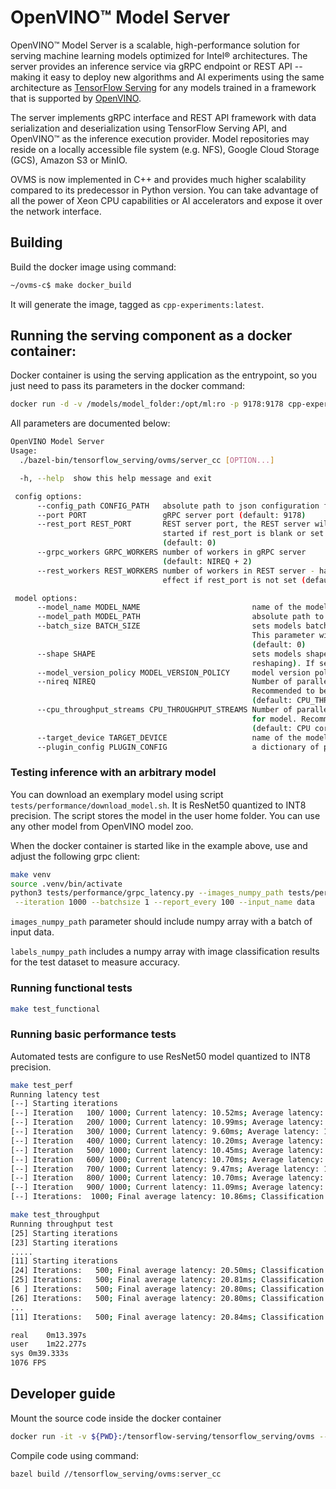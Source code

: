 # OpenVINO&trade; Model Server

OpenVINO&trade; Model Server is a scalable, high-performance solution for serving machine learning models optimized for Intel&reg; architectures. 
The server provides an inference service via gRPC endpoint or REST API -- making it easy to deploy new algorithms and AI experiments using the same 
architecture as [TensorFlow Serving](https://github.com/tensorflow/serving) for any models trained in a framework that is supported 
by [OpenVINO](https://software.intel.com/en-us/openvino-toolkit). 

The server implements gRPC interface and REST API framework with data serialization and deserialization using TensorFlow Serving API,
 and OpenVINO&trade; as the inference execution provider. Model repositories may reside on a locally accessible file system (e.g. NFS),
  Google Cloud Storage (GCS), Amazon S3 or MinIO.
  
OVMS is now implemented in C++ and provides much higher scalability compared to its predecessor in Python version.
You can take advantage of all the power of Xeon CPU capabilities or AI accelerators and expose it over the network interface.


## Building

Build the docker image using command:
 
```bash
~/ovms-c$ make docker_build
```
It will generate the image, tagged as `cpp-experiments:latest`.


## Running the serving component as a docker container:
Docker container is using the serving application as the entrypoint, so you just need to pass its parameters in the docker command:
```bash
docker run -d -v /models/model_folder:/opt/ml:ro -p 9178:9178 cpp-experiments --model_name <model_name> --model_path /opt/ml --port 9178
```
All parameters are documented below:
```bash
OpenVINO Model Server
Usage:
  ./bazel-bin/tensorflow_serving/ovms/server_cc [OPTION...]

  -h, --help  show this help message and exit

 config options:
      --config_path CONFIG_PATH   absolute path to json configuration file
      --port PORT                 gRPC server port (default: 9178)
      --rest_port REST_PORT       REST server port, the REST server will not be
                                  started if rest_port is blank or set to 0
                                  (default: 0)
      --grpc_workers GRPC_WORKERS number of workers in gRPC server
                                  (default: NIREQ + 2)
      --rest_workers REST_WORKERS number of workers in REST server - has no
                                  effect if rest_port is not set (default: 24)

 model options:
      --model_name MODEL_NAME                         name of the model
      --model_path MODEL_PATH                         absolute path to model, as in tf serving
      --batch_size BATCH_SIZE                         sets models batchsize, int value or auto.
                                                      This parameter will be ignored if shape is set
                                                      (default: 0)
      --shape SHAPE                                   sets models shape (model must support
                                                      reshaping). If set, batch_size parameter is ignored
      --model_version_policy MODEL_VERSION_POLICY     model version policy
      --nireq NIREQ                                   Number of parallel inference request for model.
                                                      Recommended to be >= CPU_THROUGHPUT_STREAMS
                                                      (default: CPU_THROUGHPUT_STREAMS + 2)
      --cpu_throughput_streams CPU_THROUGHPUT_STREAMS Number of parallel inference executions on cpu
                                                      for model. Recommended to be >= than NIREQ.
                                                      (default: CPU cores / 8)
      --target_device TARGET_DEVICE                   name of the model (default: CPU)
      --plugin_config PLUGIN_CONFIG                   a dictionary of plugin configuration keys and their values
```

### Testing inference with an arbitrary model

You can download an exemplary model using script `tests/performance/download_model.sh`. It is ResNet50 quantized to INT8 precision.
The script stores the model in the user home folder. You can use any other model from OpenVINO model zoo.

When the docker container is started like in the example above, use and adjust the following grpc client:

```bash
make venv
source .venv/bin/activate
python3 tests/performance/grpc_latency.py --images_numpy_path tests/performance/imgs.npy --labels_numpy_path tests/performance/labels.npy \
 --iteration 1000 --batchsize 1 --report_every 100 --input_name data
```

`images_numpy_path` parameter should include numpy array with a batch of input data.

`labels_numpy_path` includes a numpy array with image classification results for the test dataset to measure accuracy.

### Running functional tests

```bash
make test_functional
``` 

### Running basic performance tests

Automated tests are configure to use ResNet50 model quantized to INT8 precision.    

```bash
make test_perf
Running latency test
[--] Starting iterations
[--] Iteration   100/ 1000; Current latency: 10.52ms; Average latency: 11.35ms
[--] Iteration   200/ 1000; Current latency: 10.99ms; Average latency: 11.03ms
[--] Iteration   300/ 1000; Current latency: 9.60ms; Average latency: 11.02ms
[--] Iteration   400/ 1000; Current latency: 10.20ms; Average latency: 10.93ms
[--] Iteration   500/ 1000; Current latency: 10.45ms; Average latency: 10.84ms
[--] Iteration   600/ 1000; Current latency: 10.70ms; Average latency: 10.82ms
[--] Iteration   700/ 1000; Current latency: 9.47ms; Average latency: 10.88ms
[--] Iteration   800/ 1000; Current latency: 10.70ms; Average latency: 10.83ms
[--] Iteration   900/ 1000; Current latency: 11.09ms; Average latency: 10.85ms
[--] Iterations:  1000; Final average latency: 10.86ms; Classification accuracy: 100.0%
``` 

```bash
make test_throughput
Running throughput test
[25] Starting iterations
[23] Starting iterations
.....
[11] Starting iterations
[24] Iterations:   500; Final average latency: 20.50ms; Classification accuracy: 100.0%
[25] Iterations:   500; Final average latency: 20.81ms; Classification accuracy: 100.0%
[6 ] Iterations:   500; Final average latency: 20.80ms; Classification accuracy: 100.0%
[26] Iterations:   500; Final average latency: 20.80ms; Classification accuracy: 100.0%
...
[11] Iterations:   500; Final average latency: 20.84ms; Classification accuracy: 100.0%

real	0m13.397s
user	1m22.277s
sys	0m39.333s
1076 FPS
``` 


## Developer guide

Mount the source code inside the docker container
```bash
docker run -it -v ${PWD}:/tensorflow-serving/tensorflow_serving/ovms --entrypoint bash -p 9178:9178 cpp-experiments:latest 
```

Compile code using command:

```bash
bazel build //tensorflow_serving/ovms:server_cc
```